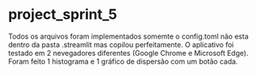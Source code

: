 # project_sprint_5

 Todos os arquivos foram implementados somemte o config.toml não esta dentro da pasta .streamlit mas copilou perfeitamente.
 O aplicativo foi testado em 2 nevegadores diferentes (Google Chrome e Microsoft Edge).
 Foram feito  1 histograma e 1 gráfico de dispersão com um botão cada.
